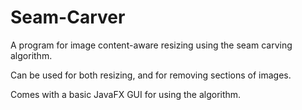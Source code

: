 # Seam-Carver
A program for image content-aware resizing using the seam carving algorithm. 

Can be used for both resizing, and for removing sections of images.

Comes with a basic JavaFX GUI for using the algorithm.
